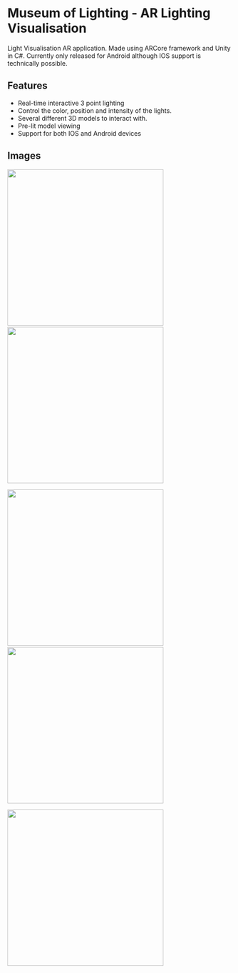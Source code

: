 
# Museum of Lighting - AR Lighting Visualisation 

Light Visualisation AR application. Made using ARCore framework and Unity in C#. Currently only released for Android although IOS support is technically possible.




## Features

- Real-time interactive 3 point lighting 
- Control the color, position and intensity of the lights.
- Several different 3D models to interact with.
- Pre-lit model viewing
- Support for both IOS and Android devices


## Images
<p float="left">
<img src="Readme_Images/Screenshot_20211020-141731_Museum of Lighting.jpg" width="350"/>
  <img width="20"></img>
<img src="Readme_Images/Screenshot_20211020-141924_Museum of Lighting.jpg" width="350"/>
</p>

<p float="left">
<img src="Readme_Images/Screenshot_20211020-143007_Museum of Lighting.jpg" width="350"/>
  <img width="20"></img>
<img src="Readme_Images/Screenshot_20211020-143047_Museum of Lighting.jpg" width="350"/>
</p>

 <img src="Readme_Images/Screenshot_20211020-143420_Museum of Lighting.jpg" width="350"/>

